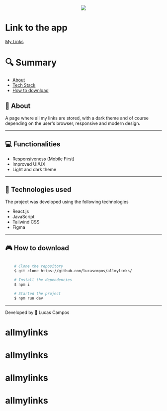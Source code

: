 <h1 align="center">
    <img src="https://ik.imagekit.io/4qca61gsh/mylinks.png?updatedAt=1716647213797">
    
   
</h1>

# Link to the app

[My Links](https://allmylinks-lucascampos.vercel.app/)

# 🔍 Summary

- [About](#-sobre)
- [Tech Stack](#-tecnologias-utilizadas)
- [How to download](#-como-baixar-o-projeto)

## 📗 About

A page where all my links are stored, with a dark theme and of course depending on the user's browser, responsive and modern design.

---

## 💻 Functionalities

- Responsiveness (Mobile First)
- Improved UI/UX
- Light and dark theme

---

## 🚀 Technologies used

The project was developed using the following technologies

- React.js
- JavaScript
- Tailwind CSS
- Figma

---

## 🎮 How to download

```bash

    # Clone the repository
    $ git clone https://github.com/lucascmpos/allmylinks/

    # Install the dependencies
    $ npm i

    # Started the project
    $ npm run dev
```

---

Developed by 🐉 Lucas Campos
# allmylinks
# allmylinks
# allmylinks
# allmylinks
